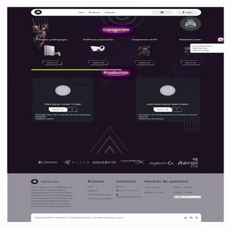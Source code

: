 <img src="https://github.com/lozadandres/Tienda-epicPlay-store-V4--frontend/blob/main/public/Captura%202.jpeg" width="100%" height="500" alt="App"/>

